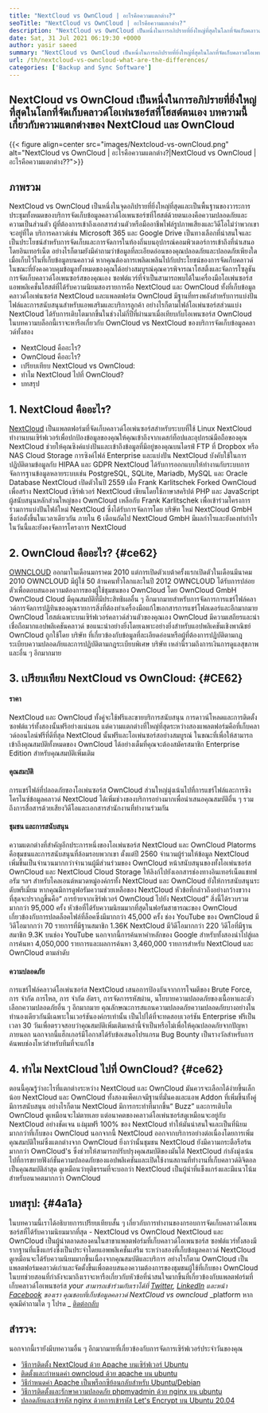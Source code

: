```yaml
---
title: "NextCloud vs OwnCloud | อะไรคือความแตกต่าง?" 
seoTitle: "NextCloud vs OwnCloud | อะไรคือความแตกต่าง?" 
description: "NextCloud vs OwnCloud เป็นหนึ่งในการอภิปรายที่ยิ่งใหญ่ที่สุดในโลกที่จัดเก็บคลาวด์โอเพ่นซอร์สโฮสต์ บทความนี้เกี่ยวกับ NextCloud และ OwnCloud" 
date: Sat, 31 Jul 2021 06:19:30 +0000
author: yasir saeed
summary: "NextCloud vs OwnCloud เป็นหนึ่งในการอภิปรายที่ยิ่งใหญ่ที่สุดในโลกที่จัดเก็บคลาวด์โอเพนซอร์สโฮสต์ บทความนี้เกี่ยวกับความแตกต่างของ NextCloud และ OwnCloud" 
url: /th/nextcloud-vs-owncloud-what-are-the-differences/
categories: ['Backup and Sync Software']
---
```


## NextCloud vs OwnCloud เป็นหนึ่งในการอภิปรายที่ยิ่งใหญ่ที่สุดในโลกที่จัดเก็บคลาวด์โอเพ่นซอร์สที่โฮสต์ตนเอง บทความนี้เกี่ยวกับความแตกต่างของ NextCloud และ OwnCloud

{{< figure align=center src="images/Nextcloud-vs-ownCloud.png" alt="NextCloud vs OwnCloud | อะไรคือความแตกต่าง?|NextCloud vs OwnCloud | อะไรคือความแตกต่าง??">}}


## **ภาพรวม** 
NextCloud vs OwnCloud เป็นหนึ่งในจุดอภิปรายที่ยิ่งใหญ่ที่สุดและเป็นพื้นฐานของวาระการประชุมทั้งหมดของบริการจัดเก็บข้อมูลคลาวด์โอเพนซอร์ซที่โฮสต์ด้วยตนเองคือความปลอดภัยและความเป็นส่วนตัว ผู้ที่ต้องการเข้าถึงเอกสารส่วนตัวหรือมืออาชีพไฟล์รูปภาพเสียงและวิดีโอไม่ว่าพวกเขาจะอยู่ที่ใด บริการคลาวด์เช่น Microsoft 365 และ Google Drive เป็นทางเลือกที่น่าสนใจและเป็นประโยชน์สำหรับการจัดเก็บและการจัดการในท้องถิ่นบนอุปกรณ์คอมพิวเตอร์การเข้าถึงที่นำเสนอโดยอินเทอร์เน็ต อย่างไรก็ตามยังมีคำถามว่าข้อมูลที่ละเอียดอ่อนของคุณปลอดภัยและปลอดภัยเพียงใดเมื่อเก็บไว้ในที่เก็บข้อมูลบนคลาวด์
หากคุณต้องการเพลิดเพลินไปกับประโยชน์ของการจัดเก็บคลาวด์ในขณะที่ยังคงควบคุมข้อมูลทั้งหมดของคุณได้อย่างสมบูรณ์คุณควรพิจารณาโฮสติ้งและจัดการโซลูชันการจัดเก็บคลาวด์โอเพนซอร์สของคุณเอง ซอฟต์แวร์ที่จำเป็นสามารถพบได้ในเครื่องมือโอเพ่นซอร์ส แอพพลิเคชั่นโฮสต์ที่ได้รับความนิยมสองรายการคือ NextCloud และ OwnCloud ทั้งที่เก็บข้อมูลคลาวด์โอเพ่นซอร์ส NextCloud และแพลตฟอร์ม OwnCloud มีฐานที่ทรงพลังสำหรับการแบ่งปันไฟล์และการสนับสนุนสำหรับแอพเสริมและบริการลูกค้า อย่างไรก็ตามไฟล์โอเพ่นซอร์สส่วนแบ่ง NextCloud ได้รับการเติบโตมากขึ้นในช่วงไม่กี่ปีที่ผ่านมาเมื่อเทียบกับโอเพนซอร์ส OwnCloud ในบทความบล็อกนี้เราจะหารือเกี่ยวกับ OwnCloud vs NextCloud ของบริการจัดเก็บข้อมูลคลาวด์ทั้งสอง
  * NextCloud คืออะไร?
  * OwnCloud คืออะไร?
  * เปรียบเทียบ NextCloud vs OwnCloud:
  * ทำไม NextCloud ไปที่ OwnCloud?
  * บทสรุป

## 1. NextCloud คืออะไร?
[NextCloud][1] เป็นแพลตฟอร์มที่จัดเก็บคลาวด์โอเพ่นซอร์สสำหรับระบบที่ใช้ Linux NextCloud ทำงานบนเซิร์ฟเวอร์เพื่อปกป้องข้อมูลของคุณให้คุณเข้าถึงจากเดสก์ท็อปและอุปกรณ์มือถือของคุณ NextCloud ช่วยให้คุณซิงค์แบ่งปันและเข้าถึงข้อมูลที่มีอยู่ของคุณบนไดรฟ์ FTP ที่ Dropbox หรือ NAS Cloud Storage การซิงค์ไฟล์ Enterprise และแบ่งปัน NextCloud บังคับใช้ในการปฏิบัติตามข้อมูลกับ HIPAA และ GDPR NextCloud ได้รับการออกแบบให้ทำงานกับระบบการจัดการฐานข้อมูลหลายระบบเช่น PostgreSQL, SQLite, Mariadb, MySQL และ Oracle Database
NextCloud เปิดตัวในปี 2559 เมื่อ Frank Karlitschek Forked OwnCloud เพื่อสร้าง NextCloud เซิร์ฟเวอร์ NextCloud เขียนโดยใช้ภาษาสคริปต์ PHP และ JavaScript ผู้สนับสนุนหลักส่วนใหญ่ของ OwnCloud เหลือกับ Frank Karlitschek เพื่อเข้าร่วมโครงการร่วมการแบ่งปันไฟล์ใหม่ NextCloud ซึ่งได้รับการจัดการโดย บริษัท ใหม่ NextCloud GmbH ซึ่งก่อตั้งขึ้นในเวลาเดียวกัน ภายใน 6 เดือนถัดไป NextCloud GmbH มีผลกำไรและยังคงทำกำไรในวันนี้และยังคงจัดการโครงการ NextCloud

## 2. OwnCloud คืออะไร?   {#ce62}
[OWNCLOUD][2] ออกมาในเดือนมกราคม 2010 แต่การเปิดตัวเบต้าครั้งแรกเปิดตัวในเดือนมีนาคม 2010 OWNCLOUD มีผู้ใช้ 50 ล้านคนทั่วโลกและในปี 2012 OWNCLOUD ได้รับการปล่อยตัวเพื่อตอบสนองความต้องการของผู้ใช้ชุมชนของ OwnCloud โดย OwnCloud GmbH OwnCloud Cloud มีคุณสมบัติที่มีประสิทธิผลอื่น ๆ อีกมากมายสำหรับการจัดการการแชร์ไฟล์คลาวด์การจัดการปฏิทินของคุณรายการสิ่งที่ต้องทำเครื่องมือแก้ไขเอกสารการแชร์โฟลเดอร์และอีกมากมาย OwnCloud โฮสต์เฉพาะบนเซิร์ฟเวอร์คลาวด์ส่วนตัวของคุณเอง
OwnCloud มีความเสถียรและน่าเชื่อถือมากแอปพลิเคชันคลาวด์ ขอแนะนำอย่างยิ่งโดยเฉพาะอย่างยิ่งสำหรับแอปพลิเคชันเชิงพาณิชย์ OwnCloud ถูกใช้โดย บริษัท ที่เกี่ยวข้องกับข้อมูลที่ละเอียดอ่อนหรือผู้ที่ต้องการปฏิบัติตามกฎระเบียบความปลอดภัยและการปฏิบัติตามกฎระเบียบพิเศษ บริษัท เหล่านี้รวมถึงการเงินการดูแลสุขภาพและอื่น ๆ อีกมากมาย

## 3. เปรียบเทียบ NextCloud vs OwnCloud:   {#CE62}

#### **ราคา** 
NextCloud และ OwnCloud ทั้งคู่จะใช้ฟรีและขายบริการสนับสนุน การดาวน์โหลดและการติดตั้งซอฟต์แวร์ทั้งสองนั้นฟรีอย่างแน่นอน แต่ความแตกต่างที่ใหญ่ที่สุดระหว่างสองแพลตฟอร์มคือที่เก็บคลาวด์ออนไลน์ฟรีที่ดีที่สุด NextCloud นั้นฟรีและโอเพ่นซอร์สอย่างสมบูรณ์ ในขณะที่เพื่อให้สามารถเข้าถึงคุณสมบัติทั้งหมดของ OwnCloud ได้อย่างเต็มที่คุณจะต้องสมัครสมาชิก Enterprise Edition สำหรับคุณสมบัติเพิ่มเติม

#### **คุณสมบัติ**
การแชร์ไฟล์ที่ปลอดภัยของโอเพ่นซอร์ส OwnCloud ส่วนใหญ่มุ่งเน้นไปที่การแชร์ไฟล์และการซิงโครไนซ์ข้อมูลคลาวด์ NextCloud ได้เพิ่มช่วงของบริการอย่างมากเพื่อนำเสนอคุณสมบัติอื่น ๆ รวมถึงการสื่อสารด้วยเสียงวิดีโอและเอกสารสำนักงานที่ทำงานร่วมกัน

#### **ชุมชน**  และการสนับสนุน
ความแตกต่างที่สำคัญอีกประการหนึ่งของโอเพ่นซอร์ส NextCloud และ OwnCloud Platorms คือชุมชนและการสนับสนุนที่ล้อมรอบพวกเขา ตั้งแต่ปี 2560 จำนวนผู้ร่วมให้ข้อมูล NextCloud เพิ่มขึ้นเป็นจำนวนมากกว่าจำนวนผู้มีส่วนร่วมของ OwnCloud หน้าสนับสนุนของทั้งโอเพ่นซอร์ส OwnCloud และ NextCloud Cloud Storage ให้ลิงก์ไปยังเอกสารช่องทางอินเทอร์เน็ตแชทฟอรัม ฯลฯ สำหรับไคลเอนต์หมวดหมู่องค์กรทั้ง NextCloud และ OwnCloud ยังให้การสนับสนุนระดับพรีเมี่ยม
หากคุณมีการดูฟอรัมความช่วยเหลือของ NextCloud หัวข้อที่กล่าวถึงอย่างกว้างขวางที่สุดจะปรากฏขึ้นคือ“ การย้ายจากเซิร์ฟเวอร์ OwnCloud ไปยัง NextCloud” สิ่งนี้ได้รวบรวมมากกว่า 95,000 ครั้ง หัวข้อที่ได้รับความนิยมมากที่สุดในฟอรัมสาธารณะของ OwnCloud เกี่ยวข้องกับการปลดล็อคไฟล์ที่ล็อคซึ่งมีมากกว่า 45,000 ครั้ง ช่อง YouTube ของ OwnCloud มีวิดีโอมากกว่า 70 รายการที่มีฐานสมาชิก 1.36K NextCloud มีวิดีโอมากกว่า 220 วิดีโอที่มีฐานสมาชิก 9.3K บนช่อง YouTube นอกจากนี้การค้นหาคำหลักของ Google สำหรับทั้งสองนำไปสู่ผลการค้นหา 4,050,000 รายการและผลการค้นหา 3,460,000 รายการสำหรับ NextCloud และ OwnCloud ตามลำดับ

#### **ความปลอดภัย**
การแชร์ไฟล์คลาวด์โอเพ่นซอร์ส NextCloud เสนอการป้องกันจากการโจมตีของ Brute Force, การ จำกัด การไหล, การ จำกัด อัตรา, การจัดการรหัสผ่าน, นโยบายความปลอดภัยของเนื้อหาและตัวเลือกความปลอดภัยอื่น ๆ อีกมากมาย คุณลักษณะการสแกนความปลอดภัยความปลอดภัยบางอย่างในทำนองเดียวกันมีเฉพาะในเวอร์ชันองค์กรเท่านั้น เป็นไปได้ที่จะทดสอบเวอร์ชัน Enterprise ฟรีเป็นเวลา 30 วันเพื่อตรวจสอบว่าคุณสมบัติเพิ่มเติมเหล่านี้จำเป็นหรือไม่เพื่อให้คุณปลอดภัยจากปัญหาภายนอก
นอกจากนี้แฮ็กเกอร์มีโอกาสได้รับข้อเสนอโปรแกรม Bug Bounty เป็นรางวัลสำหรับการค้นพบช่องโหว่สำหรับทีมที่จะแก้ไข

## 4. ทำไม NextCloud ไปที่ OwnCloud?   {#ce62}
ตอนนี้คุณรู้ว่าอะไรที่แตกต่างระหว่าง NextCloud และ OwnCloud มันควรจะเลือกได้ง่ายขึ้นเล็กน้อย NextCloud และ OwnCloud ทั้งสองแพ็คเกจมีฐานที่มั่นคงและแอพ Addon ที่เพิ่มขึ้นทั้งคู่มีการสนับสนุน อย่างไรก็ตาม NextCloud มีการกระทำที่มากขึ้น“ Buzz” และการเติบโต OwnCloud ดูเหมือนจะไม่ตายเลย แต่อนาคตของคลาวด์โอเพ่นซอร์สดูเหมือนจะอยู่กับ NextCloud อย่างชัดเจน
แง่มุมฟรี 100% ของ NextCloud ทำให้มันน่าสนใจและเป็นที่นิยมมากกว่าที่เก็บของ OwnCloud นอกจากนี้ NextCloud ออกจากบริการอย่างต่อเนื่องโดยการเพิ่มคุณสมบัติใหม่ซึ่งแตกต่างจาก OwnCloud ยิ่งกว่านั้นชุมชน NextCloud ยังมีความกระตือรือร้นมากกว่า OwnCloud's ซึ่งช่วยให้สามารถปรับปรุงคุณสมบัติของมันได้ NextCloud กำลังมุ่งเน้นไปที่การขยายฟังก์ชั่นความปลอดภัยของแอปพลิเคชันและเปิดใช้งานสถานที่ทำงานที่เก็บคลาวด์ดิจิตอลเป็นคุณสมบัติล่าสุด ดูเหมือนว่ายุติธรรมที่จะบอกว่า NextCloud เป็นผู้นำที่แข็งแกร่งและมีแนวโน้มสำหรับอนาคตมากกว่า OwnCloud

## บทสรุป:   {#4a1a}
ในบทความนี้เราได้อธิบายการเปรียบเทียบสั้น ๆ เกี่ยวกับการทำงานของกรอบการจัดเก็บคลาวด์โอเพนซอร์สที่ได้รับความนิยมมากที่สุด - NextCloud vs OwnCloud NextCloud และ OwnCloud เป็นผู้นำตลาดสองคนในสาขาแพลตฟอร์มที่เก็บคลาวด์โอเพนซอร์ส ซอฟต์แวร์ทั้งสองมีรากฐานที่แข็งแกร่งซึ่งเป็นประจำโดยแอพพลิเคชั่นเสริม ระหว่างสองที่เก็บข้อมูลคลาวด์ NextCloud ดูเหมือนจะได้รับความนิยมมากขึ้นเนื่องจากคุณสมบัติและบริการ อย่างไรก็ตาม OwnCloud เป็นแพลตฟอร์มคลาวด์เก่าและจัดตั้งขึ้นเพื่อตอบสนองความต้องการของชุมชนผู้ใช้ที่เก็บของ OwnCloud ในบทช่วยสอนที่กำลังจะมาถึงเราจะหารือเกี่ยวกับหัวข้อที่น่าสนใจมากขึ้นที่เกี่ยวข้องกับแพลตฟอร์มที่เก็บคลาวด์โอเพนซอร์ส
_your สามารถเข้าร่วมกับเราได้ที่ [Twitter][3], [LinkedIn][4] และหน้า [Facebook][5] ของเรา คุณชอบที่เก็บข้อมูลคลาวด์ NextCloud vs owncloud_ _platform หากคุณมีคำถามใด ๆ โปรด _ [ติดต่อกลับ][6]

## สำรวจ:
นอกจากนี้เรายังมีบทความอื่น ๆ อีกมากมายที่เกี่ยวข้องกับการจัดการเซิร์ฟเวอร์ประจำวันของคุณ
  * [วิธีการติดตั้ง NextCloud ด้วย Apache บนเซิร์ฟเวอร์ Ubuntu][7]
  * [ติดตั้งและกำหนดค่า owncloud ด้วย apache บน ubuntu][8]
  * [วิธีกำหนดค่า Apache เป็นพร็อกซีย้อนกลับสำหรับ Ubuntu/Debian][9]
  * [วิธีการติดตั้งและรักษาความปลอดภัย phpmyadmin ด้วย nginx บน ubuntu][10]
  * [ปลอดภัยและเข้ารหัส nginx ด้วยการเข้ารหัส Let's Encrypt บน Ubuntu 20.04][11]

  
[1]: https://products.containerize.com/backup-and-sync/nextcloud/
[2]: https://products.containerize.com/backup-and-sync/owncloud/
[3]: https://twitter.com/containerize_co
[4]: https://www.linkedin.com/company/containerize/
[5]: http://facebook.com/containerize
[6]: mailto:yasir.saeed@aspose.com
[7]: https://blog.containerize.com/backup-and-sync-software/how-to-install-nextcloud-with-apache-on-ubuntu-server/
[8]: https://blog.containerize.com/backup-and-sync-software/how-to-install-and-configure-owncloud-with-apache-on-ubuntu/
[9]: https://blog.containerize.com/web-server-solution-stack/how-to-configure-apache-as-a-reverse-proxy-for-ubuntudebian/
[10]: https://blog.containerize.com/web-server-solution-stack/how-to-install-and-secure-phpmyadmin-with-nginx-on-ubuntu/
[11]: https://blog.containerize.com/web-server-solution-stack/how-to-secure-nginx-with-letsencrypt-on-ubuntu-20-04/
